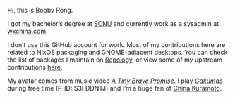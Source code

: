 Hi, this is Bobby Rong.

I got my bachelor’s degree at [SCNU](https://english.scnu.edu.cn/) and currently work as a sysadmin at [wxchina.com](https://www.wxchina.com/).

I don’t use this GitHub account for work. Most of my contributions here are related to NixOS packaging and GNOME-adjacent desktops.
You can check the list of packages I maintain on [Repology](https://repology.org/maintainer/rjl931189261@126.com),
or view some of my upstream contributions [here](https://github.com/search?q=author%3Abobby285271+org%3Aelementary+org%3Axfce-mirror+org%3AGNOME+org%3Amate-desktop+org%3ABuddiesOfBudgie+org%3Alinuxmint&type=commits&s=author-date&o=desc).

My avatar comes from music video [*A Tiny Brave Promise*](https://youtu.be/WxFmsuy4nrM?t=46). I play [*Gakumas*](https://gakuen.idolmaster-official.jp) during free time (P-ID: S3FDDNTJ) and I’m a huge fan of [China Kuramoto](https://gakuen.idolmaster-official.jp/idol/china/). 
